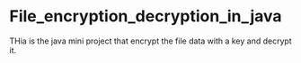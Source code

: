 # File_encryption_decryption_in_java
THia is the java mini project that encrypt the file data with a key and decrypt it.
